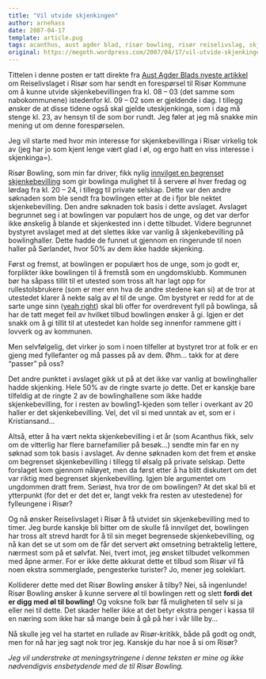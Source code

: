 ```yaml
---
title: "Vil utvide skjenkingen"
author: arnehass
date: 2007-04-17
template: article.pug
tags: acanthus, aust agder blad, risør bowling, risør reiselivslag, skjenkebevilling
original: https://megoth.wordpress.com/2007/04/17/vil-utvide-skjenkingen/
---
```


<p>Tittelen i denne posten er tatt direkte fra <a href="http://www.austagderblad.no/lokale_nyheter/article2718161.ece">Aust Agder Blads nyeste artikkel</a> om Reiselivslaget i Risør som har sendt en forespørsel til Risør Kommune om å kunne utvide skjenkebevillingen fra kl. 08 – 03 (det samme som nabokommunene) istedenfor kl. 09 – 02 som er gjeldende i dag. I tillegg ønsker de at disse tidene også skal gjelde uteskjenkinga, som i dag må stenge kl. 23, av hensyn til de som bor rundt. Jeg føler at jeg må snakke min mening ut om denne forespørselen.</p>
<span class="more"></span>
<p>Jeg vil starte med hvor min interesse for skjenkebevillinga i Risør virkelig tok av (jeg har jo som kjent lenge vært glad i øl, og ergo hatt en viss interesse i skjenkinga=).</p>
<p>Risør Bowling, som min far driver, fikk nylig <a href="http://www.austagderblad.no/lokale_nyheter/article2673605.ece">innvilget en begrenset skjenkebevilling</a> som gir bowlinga mulighet til å servere øl hver fredag og lørdag fra kl. 20 – 24, i tillegg til private selskap. Dette var den andre søknaden som ble sendt fra bowlingen etter at de i fjor ble nektet skjenkebevilling. Den andre søknaden tok basis i dette avslaget. Avslaget begrunnet seg i at bowlingen var populært hos de unge, og det var derfor ikke ønskelig å blande et skjenkested inn i dette tilbudet. Videre begrunnet bystyret avslaget med at det slettes ikke var vanlig å skjenkebevilling på bowlinghaller. Dette hadde de funnet ut gjennom en ringerunde til noen haller på Sørlandet, hvor 50% av dem ikke hadde skjenking.</p>
<p>Først og fremst, at bowlingen er populært hos de unge, som jo godt er, forplikter ikke bowlingen til å fremstå som en ungdomsklubb. Kommunen bør ha såpass tillit til et utested som tross alt har lagt opp for rullestolsbrukere (som er mer enn hva de andre stedene kan si) at de tror at utestedet klarer å nekte salg av øl til de unge. Om bystyret er redd for at de sarte unge sinn (<a href="http://www.aftenposten.no/helse/article1743052.ece">yeah right</a>) skal bli offer for overdrevent fyll på bowlinga, så har de tatt meget feil av hvilket tilbud bowlingen ønsker å gi. Igjen er det snakk om å gi tillit til at utestedet kan holde seg innenfor rammene gitt i lovverk og av kommunen.</p>
<p>Men selvfølgelig, det virker jo som i noen tilfeller at bystyret tror at folk er en gjeng med fyllefanter og må passes på av dem. Øhm… takk for at dere “passer” på oss?</p>
<p>Det andre punktet i avslaget gikk ut på at det ikke var vanlig at bowlinghaller hadde skjenking. Hele 50% av de ringte svarte jo dette. Det er kanskje bare tilfeldig at de ringte 2 av de bowlinghallene som ikke hadde skjenkebevilling, for i resten av bowling1-kjeden som teller i overkant av 20 haller er det skjenkebevilling. Vel, det vil si med unntak av et, som er i Kristiansand…</p>
<p>Altså, etter å ha vært nekta skjenkebevilling i et år (som Acanthus fikk, selv om de vitterlig har flere barnefamilier på besøk…) sendte min far en ny søknad som tok basis i avslaget. Av denne søknaden kom det frem et ønske om begrenset skjenkebevilling i tillegg til ølsalg på private selskap. Dette forslaget kom gjennom nåløyet, men da først etter å ha blitt diskutert om det var riktig med begrenset skjenkebevilling. Igjen ble argumentet om ungdommen dratt frem. Seriøst, hva tror de om bowlingen? At det skal bli et ytterpunkt (for det er det det er, langt vekk fra resten av utestedene) for fylleungene i Risør?</p>
<p>Og nå ønsker Reiselivslaget i Risør å få utvidet sin skjenkebevilling med to timer. Jeg burde kanskje bli bitter om de skulle få innvilget det, bowlingen har tross alt strevd hardt for å til sin meget begrensede skjenkebevilling, og nå kan det se ut som om de får det servert økt omsetning betraktelig lettere, nærmest som på et sølvfat. Nei, tvert imot, jeg ønsket tilbudet velkommen med åpne armer. For er ikke dette akkurat dette et tilbud som Risør vil få noen ekstra sommerglade, pengesterke turister? Jo, mener jeg soleklart.</p>
<p>Kolliderer dette med det Risør Bowling ønsker å tilby? Nei, så ingenlunde! Risør Bowling ønsker å kunne servere øl til bowlingen rett og slett <strong>fordi det er digg med øl til bowling!</strong> Og voksne folk bør få muligheten til selv si ja eller nei til dette. Det skader heller ikke at det betyr ekstra penger i kassa til en næring som ikke har så mange bein å gå på her i vår lille by…</p>
<p>Nå skulle jeg vel ha startet en rullade av Risør-kritikk, både på godt og ondt, men for nå har jeg sagt nok tror jeg. Kanskje du har noe å si om Risør?</p>
<p><em>Jeg vil understreke at meningsytringene i denne teksten er mine og ikke nødvendigvis ensbetydende med de til Risør Bowling.</em></p>
